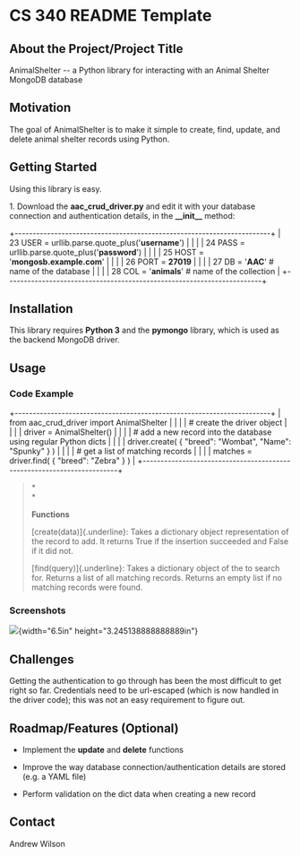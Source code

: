 # CS 340 README Template

## About the Project/Project Title

AnimalShelter -- a Python library for interacting with an Animal Shelter
MongoDB database

## Motivation

The goal of AnimalShelter is to make it simple to create, find, update,
and delete animal shelter records using Python.

## Getting Started

Using this library is easy.

1\. Download the **aac_crud_driver.py** and edit it with your database
connection and authentication details, in the **\_\_init\_\_** method:

+-----------------------------------------------------------------------+
| 23 USER = urllib.parse.quote_plus(\'**username**\')                   |
|                                                                       |
| 24 PASS = urllib.parse.quote_plus('**password**')                     |
|                                                                       |
| 25 HOST = \'**mongosb.example.com**\'                                 |
|                                                                       |
| 26 PORT = **27019**                                                   |
|                                                                       |
| 27 DB = \'**AAC**\' \# name of the database                           |
|                                                                       |
| 28 COL = \'**animals**\' \# name of the collection                    |
+-----------------------------------------------------------------------+

## Installation

This library requires **Python 3** and the **pymongo** library, which is
used as the backend MongoDB driver.

## Usage

### Code Example

+-----------------------------------------------------------------------+
| from aac_crud_driver import AnimalShelter                             |
|                                                                       |
| \# create the driver object                                           |
|                                                                       |
| driver = AnimalShelter()                                              |
|                                                                       |
| \# add a new record into the database using regular Python dicts      |
|                                                                       |
| driver.create( { "breed": "Wombat", "Name": "Spunky" } )              |
|                                                                       |
| \# get a list of matching records                                     |
|                                                                       |
| matches = driver.find( { "breed": "Zebra" } )                         |
+-----------------------------------------------------------------------+

> *\
> *
>
> **Functions**
>
> [create(data)]{.underline}: Takes a dictionary object representation
> of the record to add. It returns True if the insertion succeeded and
> False if it did not.
>
> [find(query)]{.underline}: Takes a dictionary object of the to search
> for. Returns a list of all matching records. Returns an empty list if
> no matching records were found.

### 

### Screenshots

![](media/image1.png){width="6.5in" height="3.245138888888889in"}

## Challenges

Getting the authentication to go through has been the most difficult to
get right so far. Credentials need to be url-escaped (which is now
handled in the driver code); this was not an easy requirement to figure
out.

## Roadmap/Features (Optional)

-   Implement the **update** and **delete** functions

-   Improve the way database connection/authentication details are
    stored (e.g. a YAML file)

-   Perform validation on the dict data when creating a new record

## Contact

Andrew Wilson
